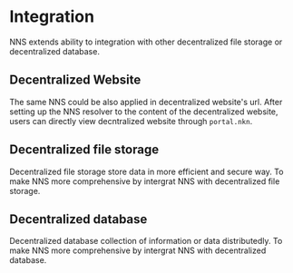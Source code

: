 # Integration

NNS extends ability to integration with other decentralized file storage or decentralized database.

## Decentralized Website
The same NNS could be also applied in decentralized website's url. After setting up the NNS resolver to the content of the decentralized website, users can directly view decntralized website through `portal.nkn`.

## Decentralized file storage
Decentralized file storage store data in more efficient and secure way. To make NNS more comprehensive by intergrat NNS with decentralized file storage.

## Decentralized database
Decentralized database collection of information or data distributedly. To make NNS more comprehensive by intergrat NNS with decentralized database.
